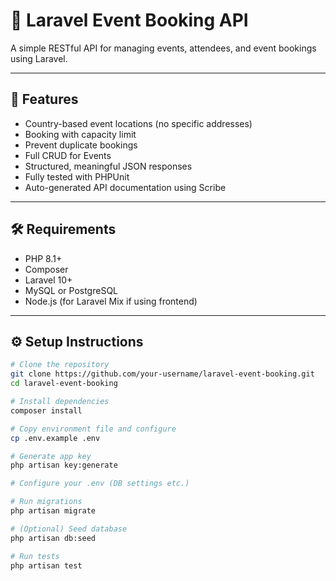 # 📅 Laravel Event Booking API

A simple RESTful API for managing events, attendees, and event bookings using Laravel.

---

## 🚀 Features

- Country-based event locations (no specific addresses)
- Booking with capacity limit
- Prevent duplicate bookings
- Full CRUD for Events
- Structured, meaningful JSON responses
- Fully tested with PHPUnit
- Auto-generated API documentation using Scribe

---

## 🛠️ Requirements

- PHP 8.1+
- Composer
- Laravel 10+
- MySQL or PostgreSQL
- Node.js (for Laravel Mix if using frontend)

---

## ⚙️ Setup Instructions

```bash
# Clone the repository
git clone https://github.com/your-username/laravel-event-booking.git
cd laravel-event-booking

# Install dependencies
composer install

# Copy environment file and configure
cp .env.example .env

# Generate app key
php artisan key:generate

# Configure your .env (DB settings etc.)

# Run migrations
php artisan migrate

# (Optional) Seed database
php artisan db:seed

# Run tests
php artisan test
